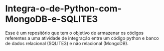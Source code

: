 # Integra-o-de-Python-com-MongoDB-e-SQLITE3
Esse é um repositório que tem o objetivo de armazenar os códigos referentes a uma atividade de integração entre um código python e banco de dados relacional (SQLITE3) e não relacional (MongoDB). 
